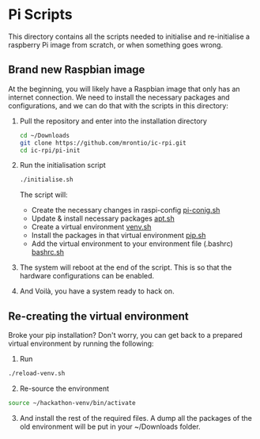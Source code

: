# Pi Scripts
This directory contains all the scripts needed to initialise and re-initialise a raspberry Pi image from scratch, or when something goes wrong.

## Brand new Raspbian image
At the beginning, you will likely have a Raspbian image that only has an internet connection.
We need to install the necessary packages and configurations, and we can do that with the scripts in this directory:

1. Pull the repository and enter into the installation directory
   ```bash
   cd ~/Downloads
   git clone https://github.com/mrontio/ic-rpi.git
   cd ic-rpi/pi-init
   ```

2. Run the initialisation script
   ```bash
   ./initialise.sh
   ```
   The script will:
   - Create the necessary changes in raspi-config [pi-conig.sh](./scripts/pi-config.sh)
   - Update & install necessary packages [apt.sh](./scripts/apt.sh)
   - Create a virtual environment [venv.sh](./scripts/venv.sh)
   - Install the packages in that virtual environment [pip.sh](./scripts/pip.sh)
   - Add the virtual environment to your environment file (.bashrc) [bashrc.sh](./scripts/bashrc.sh)

3. The system will reboot at the end of the script. This is so that the hardware configurations can be enabled.

3. And Voilà, you have a system ready to hack on.

## Re-creating the virtual environment
Broke your pip installation? Don't worry, you can get back to a prepared virtual environment by running the following:

1. Run
```bash
./reload-venv.sh
```

2. Re-source the environment
```bash
source ~/hackathon-venv/bin/activate
```

3. And install the rest of the required files. A dump all the packages of the old environment will be put in your ~/Downloads folder.
